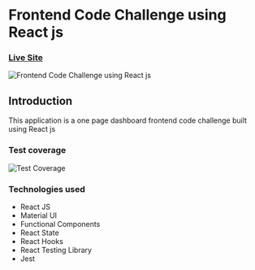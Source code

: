 # Frontend Code Challenge using React js

### [Live Site](https://frontend-react-challenge.netlify.app)

![Frontend Code Challenge using React js](https://i.imgur.com/T3HLRux.gif)

## Introduction

This application is a one page dashboard frontend code challenge built using React js

### Test coverage

![Test Coverage](https://i.imgur.com/o13z0Cl.png)

### Technologies used

- React JS
- Material UI
- Functional Components
- React State
- React Hooks
- React Testing Library
- Jest
